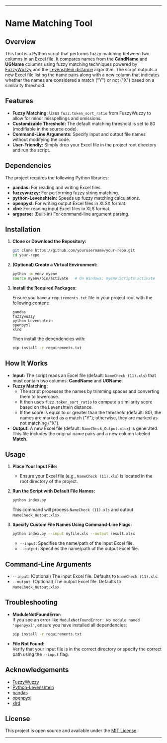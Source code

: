 
---

# Name Matching Tool

## Overview

This tool is a Python script that performs fuzzy matching between two columns in an Excel file. It compares names from the **CandName** and **UGName** columns using fuzzy matching techniques powered by [FuzzyWuzzy](https://github.com/seatgeek/fuzzywuzzy) and the [Levenshtein distance](https://en.wikipedia.org/wiki/Levenshtein_distance) algorithm. The script outputs a new Excel file listing the name pairs along with a new column that indicates whether the names are considered a match ("Y") or not ("X") based on a similarity threshold.

## Features

- **Fuzzy Matching:** Uses `fuzz.token_sort_ratio` from FuzzyWuzzy to allow for minor misspellings and omissions.
- **Customizable Threshold:** The default matching threshold is set to 80 (modifiable in the source code).
- **Command-Line Arguments:** Specify input and output file names without modifying the code.
- **User-Friendly:** Simply drop your Excel file in the project root directory and run the script.

## Dependencies

The project requires the following Python libraries:
- **pandas:** For reading and writing Excel files.
- **fuzzywuzzy:** For performing fuzzy string matching.
- **python-Levenshtein:** Speeds up fuzzy matching calculations.
- **openpyxl:** For writing output Excel files in XLSX format.
- **xlrd:** For reading input Excel files in XLS format.
- **argparse:** (Built-in) For command-line argument parsing.

## Installation

1. **Clone or Download the Repository:**

   ```bash
   git clone https://github.com/yourusername/your-repo.git
   cd your-repo
   ```

2. **(Optional) Create a Virtual Environment:**

   ```bash
   python -m venv myenv
   source myenv/bin/activate   # On Windows: myenv\Scripts\activate
   ```

3. **Install the Required Packages:**

   Ensure you have a `requirements.txt` file in your project root with the following content:

   ```
   pandas
   fuzzywuzzy
   python-Levenshtein
   openpyxl
   xlrd
   ```

   Then install the dependencies with:

   ```bash
   pip install -r requirements.txt
   ```

## How It Works

- **Input:** The script reads an Excel file (default: `NameCheck (11).xls`) that must contain two columns: **CandName** and **UGName**.
- **Fuzzy Matching:**  
  - The script processes the names by trimming spaces and converting them to lowercase.
  - It then uses `fuzz.token_sort_ratio` to compute a similarity score based on the Levenshtein distance.
  - If the score is equal to or greater than the threshold (default: 80), the names are marked as a match ("Y"); otherwise, they are marked as not matching ("X").
- **Output:** A new Excel file (default: `NameCheck_Output.xlsx`) is generated. This file includes the original name pairs and a new column labeled **Match**.

## Usage

1. **Place Your Input File:**
   - Ensure your Excel file (e.g., `NameCheck (11).xls`) is located in the root directory of the project.

2. **Run the Script with Default File Names:**

   ```bash
   python index.py
   ```

   This command will process `NameCheck (11).xls` and output `NameCheck_Output.xlsx`.

3. **Specify Custom File Names Using Command-Line Flags:**

   ```bash
   python index.py --input myfile.xls --output result.xlsx
   ```

   - `--input`: Specifies the name/path of the input Excel file.
   - `--output`: Specifies the name/path of the output Excel file.

## Command-Line Arguments

- `--input`: (Optional) The input Excel file. Defaults to `NameCheck (11).xls`.
- `--output`: (Optional) The output Excel file. Defaults to `NameCheck_Output.xlsx`.

## Troubleshooting

- **ModuleNotFoundError:**  
  If you see an error like `ModuleNotFoundError: No module named 'openpyxl'`, ensure you have installed all dependencies:
  ```bash
  pip install -r requirements.txt
  ```
- **File Not Found:**  
  Verify that your input file is in the correct directory or specify the correct path using the `--input` flag.

## Acknowledgements

- [FuzzyWuzzy](https://github.com/seatgeek/fuzzywuzzy)
- [Python-Levenshtein](https://github.com/ztane/python-Levenshtein)
- [pandas](https://github.com/pandas-dev/pandas)
- [openpyxl](https://openpyxl.readthedocs.io)
- [xlrd](https://xlrd.readthedocs.io)

## License

This project is open source and available under the [MIT License](LICENSE).

---

